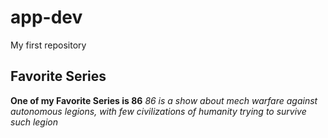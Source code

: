 # app-dev
My first repository

## Favorite Series
**One of my Favorite Series is 86**
*86 is a show about mech warfare against autonomous legions, with few civilizations of humanity trying to survive such legion*
